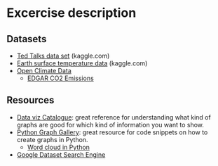 # Excercise description

## Datasets

 * [Ted Talks data set](https://www.kaggle.com/rounakbanik/ted-talks) (kaggle.com)
 * [Earth surface temperature data](https://www.kaggle.com/berkeleyearth/climate-change-earth-surface-temperature-data) (kaggle.com)
 * [Open Climate Data](http://openclimatedata.net/)
    * [EDGAR CO2 Emissions](https://github.com/openclimatedata/edgar-co2-emissions)
 
 
## Resources
 * [Data viz Catalogue](https://datavizcatalogue.com): great reference for understanding what kind of graphs are good for which kind of information you want to show.
 * [Python Graph Gallery](https://python-graph-gallery.com/): great resource for code snippets on how to create graphs in Python. 
    * [Word cloud in Python](https://www.kaggle.com/y983zhan/word-cloud-with-python)
 * [Google Dataset Search Engine](https://toolbox.google.com/datasetsearch)     
